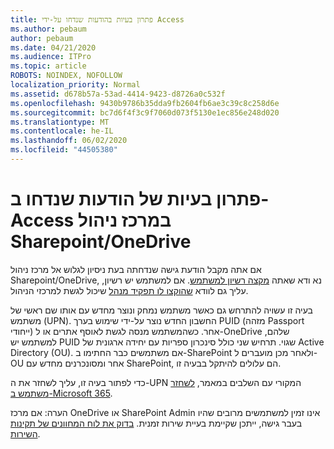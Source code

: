```yaml
---
title: פתרון בעיות בהודעות שנדחו על-ידי Access
ms.author: pebaum
author: pebaum
ms.date: 04/21/2020
ms.audience: ITPro
ms.topic: article
ROBOTS: NOINDEX, NOFOLLOW
localization_priority: Normal
ms.assetid: d678b57a-53ad-4414-9423-d8726a0c532f
ms.openlocfilehash: 9430b9786b35dda9fb2604fb6ae3c39c8c258d6e
ms.sourcegitcommit: bc7d6f4f3c9f7060d073f5130e1ec856e248d020
ms.translationtype: MT
ms.contentlocale: he-IL
ms.lasthandoff: 06/02/2020
ms.locfileid: "44505380"
---
```

# <a name="troubleshoot-access-denied-messages-in-sharepointonedrive-admin-center"></a>פתרון בעיות של הודעות שנדחו ב-Access במרכז ניהול Sharepoint/OneDrive

אם אתה מקבל הודעת גישה שנדחתה בעת ניסיון לגלוש אל מרכז ניהול Sharepoint/OneDrive, נא ודא שאתה [מקצה רשיון למשתמש](https://docs.microsoft.com/microsoft-365/admin/add-users/add-users). אם למשתמש יש רשיון, עליך גם לוודא [שהוקצו לו תפקיד מנהל](hhttps://docs.microsoft.com/microsoft-365/admin/add-users/about-admin-roles) שיכול לגשת למרכזי הניהול.

בעיה זו עשויה להתרחש גם כאשר משתמש נמחק ונוצר מחדש עם אותו שם ראשי של משתמש (UPN). החשבון החדש נוצר על-ידי שימוש בערך PUID (מזהה Passport ייחודי) אחר. כשהמשתמש מנסה לגשת לאוסף אתרים או ל-OneDrive שלהם, למשתמש יש PUID שגוי. תרחיש שני כולל סינכרון ספריות עם יחידה ארגונית של Active Directory (OU). אם משתמשים כבר החתימו ב-SharePoint ולאחר מכן מועברים ל-OU אחר ומסונכרנים מחדש עם SharePoint, הם עלולים להיתקל בבעיה זו.

כדי לפתור בעיה זו, עליך לשחזר את ה-UPN המקורי עם השלבים במאמר, [לשחזר משתמש ב-Microsoft 365](https://docs.microsoft.com/microsoft-365/admin/add-users/restore-user).

הערה: אם מרכז OneDrive או SharePoint Admin אינו זמין למשתמשים מרובים שהיו בעבר גישה, ייתכן שקיימת בעיית שירות זמנית.  [בדוק את לוח המחוונים של תקינות השירות](https://portal.office.com/adminportal/home#/servicehealth).


